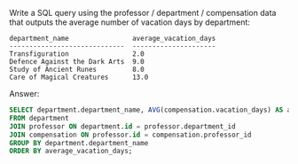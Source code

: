 Write a SQL query using the professor / department / compensation data that outputs the average number of vacation days by department:

```
department_name                average_vacation_days
-----------------------------  ---------------------
Transfiguration                2.0
Defence Against the Dark Arts  9.0
Study of Ancient Runes         8.0
Care of Magical Creatures      13.0

```

Answer:

```sql
SELECT department.department_name, AVG(compensation.vacation_days) AS average_vacation_days
FROM department
JOIN professor ON department.id = professor.department_id
JOIN compensation ON professor.id = compensation.professor_id
GROUP BY department.department_name
ORDER BY average_vacation_days;

```
